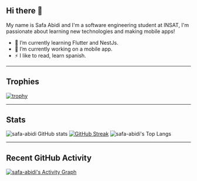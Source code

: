 
## Hi there 👋

My name is Safa Abidi and I'm a software engineering student at INSAT, I'm passionate about learning new technologies and making mobile apps!


- 🌱 I’m currently learning Flutter and NestJs.
- 🔭 I’m currently working on a mobile app.
- ⚡ I like to read, learn spanish.

---------------------------------------------------------------------------------------------------------------
## Trophies

[![trophy](https://github-profile-trophy.vercel.app/?username=safa-abidi&theme=radical)](https://github.com/ryo-ma/github-profile-trophy)

---------------------------------------------------------------------------------------------------------------
## Stats

![safa-abidi GitHub stats](https://github-readme-stats.vercel.app/api?username=safa-abidi&show_icons=true&theme=radical) 
[![GitHub Streak](https://github-readme-streak-stats.herokuapp.com/?user=safa-abidi&theme=radical)](https://git.io/streak-stats) 
![safa-abidi's Top Langs](https://github-readme-stats.vercel.app/api/top-langs/?username=safa-abidi&layout=compact&theme=radical)

---------------------------------------------------------------------------------------------------------------
## Recent GitHub Activity
   <a href="https://github.com/safa-abidi"><img alt="safa-abidi's Activity Graph" src="https://activity-graph.herokuapp.com/graph?username=safa-abidi&custom_title=safa-abidi's%20Contribution%20Graph&theme=tokyonight" /></a>